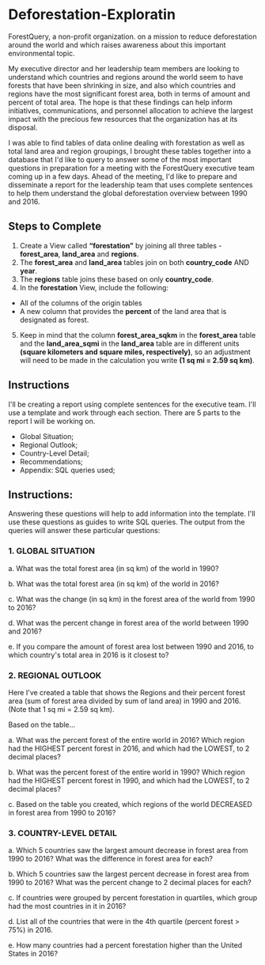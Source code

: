 # Deforestation-Exploratin
ForestQuery, a non-profit organization. on a mission to reduce deforestation around the world and which raises awareness about this important environmental topic.

My executive director and her leadership team members are looking to understand which countries and regions around the world seem to have forests that have been shrinking in size, and also which countries and regions have the most significant forest area, both in terms of amount and percent of total area. The hope is that these findings can help inform initiatives, communications, and personnel allocation to achieve the largest impact with the precious few resources that the organization has at its disposal.

I was able to find tables of data online dealing with forestation as well as total land area and region groupings, I brought these tables together into a database that I'd like to query to answer some of the most important questions in preparation for a meeting with the ForestQuery executive team coming up in a few days. Ahead of the meeting, I'd like to prepare and disseminate a report for the leadership team that uses complete sentences to help them understand the global deforestation overview between 1990 and 2016.

## Steps to Complete
1. Create a View called **“forestation”** by joining all three tables - **forest_area**, **land_area** and **regions**.
2. The **forest_area** and **land_area** tables join on both **country_code** AND **year**.
3. The **regions** table joins these based on only **country_code**.
4. In the **forestation** View, include the following:

* All of the columns of the origin tables
* A new column that provides the **percent** of the land area that is designated as forest.

5. Keep in mind that the column **forest_area_sqkm** in the **forest_area** table and the **land_area_sqmi** in the **land_area** table are in different units **(square kilometers and square miles, respectively)**, so an adjustment will need to be made in the calculation you write **(1 sq mi = 2.59 sq km)**.

## Instructions
I'll be creating a report using complete sentences for the executive team. I'll use a template and work through each section. There are 5 parts to the report I will be working on.

* Global Situation;
* Regional Outlook;
* Country-Level Detail;
* Recommendations;
* Appendix: SQL queries used;

## Instructions:

Answering these questions will help to add information into the template.
I'll use these questions as guides to write SQL queries.
The output from the queries will answer these particular questions:

### 1. GLOBAL SITUATION 

a. What was the total forest area (in sq km) of the world in 1990?

b. What was the total forest area (in sq km) of the world in 2016?

c. What was the change (in sq km) in the forest area of the world from 1990 to 2016?

d. What was the percent change in forest area of the world between 1990 and 2016?

e. If you compare the amount of forest area lost between 1990 and 2016, to which country's total area in 2016 is it closest to?

### 2. REGIONAL OUTLOOK

Here I've created a table that shows the Regions and their percent forest area (sum of forest area divided by sum of land area) in 1990 and 2016. (Note that 1 sq mi = 2.59 sq km).

Based on the table...

a. What was the percent forest of the entire world in 2016? Which region had the HIGHEST percent forest in 2016, and which had the LOWEST, to 2 decimal places?

b. What was the percent forest of the entire world in 1990? Which region had the HIGHEST percent forest in 1990, and which had the LOWEST, to 2 decimal places?

c. Based on the table you created, which regions of the world DECREASED in forest area from 1990 to 2016?

### 3. COUNTRY-LEVEL DETAIL

a. Which 5 countries saw the largest amount decrease in forest area from 1990 to 2016? What was the difference in forest area for each?

b. Which 5 countries saw the largest percent decrease in forest area from 1990 to 2016? What was the percent change to 2 decimal places for each?

c. If countries were grouped by percent forestation in quartiles, which group had the most countries in it in 2016?

d. List all of the countries that were in the 4th quartile (percent forest > 75%) in 2016.

e. How many countries had a percent forestation higher than the United States in 2016?
